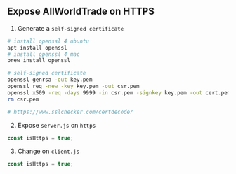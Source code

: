 ## Expose AllWorldTrade on HTTPS



1. Generate a `self-signed certificate`

```bash
# install openssl 4 ubuntu
apt install openssl
# install openssl 4 mac
brew install openssl

# self-signed certificate
openssl genrsa -out key.pem
openssl req -new -key key.pem -out csr.pem
openssl x509 -req -days 9999 -in csr.pem -signkey key.pem -out cert.pem
rm csr.pem

# https://www.sslchecker.com/certdecoder
```

2. Expose `server.js` on `https`

```js
const isHttps = true;
```

3. Change on `client.js`

```js
const isHttps = true;
```
